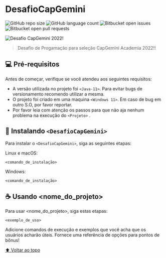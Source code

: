 # DesafioCapGemini

<!---Esses são exemplos. Veja https://shields.io para outras pessoas ou para personalizar este conjunto de escudos. Você pode querer incluir dependências, status do projeto e informações de licença aqui--->

![GitHub repo size](https://img.shields.io/github/repo-size/iuricode/README-template?style=for-the-badge)
![GitHub language count](https://img.shields.io/github/languages/count/iuricode/README-template?style=for-the-badge)
![Bitbucket open issues](https://img.shields.io/bitbucket/issues/iuricode/README-template?style=for-the-badge)
![Bitbucket open pull requests](https://img.shields.io/bitbucket/pr-raw/iuricode/README-template?style=for-the-badge)

![Desafio CapGemini 2022!](C:\Users\vitor\Pictures\Capgemini.jpg)

> Desafio de Progamação para seleção CapGemini Academia 2022!!

## 💻 Pré-requisitos

Antes de começar, verifique se você atendeu aos seguintes requisitos:

* A versão utilizada no projeto foi `<Java-11>`. Para evitar bugs de versionamento recomendo utilizar a mesma.
* O projeto foi criado em uma maquina `<Windows 11>`. Em caso de bug em outro S.O, por favor reportar.
* Por favor leia com atenção os passos para que não aja nenhum problema na execução do `<Projeto>` .

## 🚀 Instalando `<DesafioCapGemini>`

Para instalar o `<DesafioCapGemini>`, siga as seguintes etapas:

Linux e macOS:
```
<comando_de_instalação>
```

Windows:
```
<comando_de_instalação>
```

## ☕ Usando <nome_do_projeto>

Para usar <nome_do_projeto>, siga estas etapas:

```
<exemplo_de_uso>
```

Adicione comandos de execução e exemplos que você acha que os usuários acharão úteis. Fornece uma referência de opções para pontos de bônus!

[⬆ Voltar ao topo](#DesafioCapGemini)<br>
